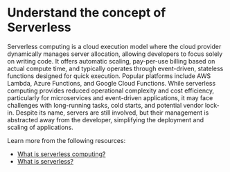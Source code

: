 # Understand the concept of Serverless

Serverless computing is a cloud execution model where the cloud provider dynamically manages server allocation, allowing developers to focus solely on writing code. It offers automatic scaling, pay-per-use billing based on actual compute time, and typically operates through event-driven, stateless functions designed for quick execution. Popular platforms include AWS Lambda, Azure Functions, and Google Cloud Functions. While serverless computing provides reduced operational complexity and cost efficiency, particularly for microservices and event-driven applications, it may face challenges with long-running tasks, cold starts, and potential vendor lock-in. Despite its name, servers are still involved, but their management is abstracted away from the developer, simplifying the deployment and scaling of applications.

Learn more from the following resources:

- [What is serverless computing?](https://www.cloudflare.com/en-gb/learning/serverless/what-is-serverless/)
- [What is serverless?](https://www.youtube.com/watch?v=vxJobGtqKVM)
